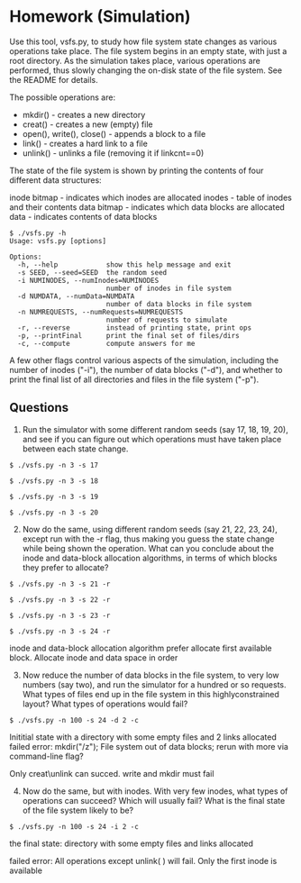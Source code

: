 # Homework (Simulation)
Use this tool, vsfs.py, to study how file system state changes as various operations take place. The file system begins in an empty state, with
just a root directory. As the simulation takes place, various operations are
performed, thus slowly changing the on-disk state of the file system. See
the README for details.

The possible operations are:

- mkdir() - creates a new directory
- creat() - creates a new (empty) file
- open(), write(), close() - appends a block to a file
- link()   - creates a hard link to a file
- unlink() - unlinks a file (removing it if linkcnt==0)

The state of the file
system is shown by printing the contents of four different data structures:

inode bitmap - indicates which inodes are allocated
inodes       - table of inodes and their contents
data bitmap  - indicates which data blocks are allocated
data         - indicates contents of data blocks

```
$ ./vsfs.py -h
Usage: vsfs.py [options]

Options:
  -h, --help            show this help message and exit
  -s SEED, --seed=SEED  the random seed
  -i NUMINODES, --numInodes=NUMINODES
                        number of inodes in file system
  -d NUMDATA, --numData=NUMDATA
                        number of data blocks in file system
  -n NUMREQUESTS, --numRequests=NUMREQUESTS
                        number of requests to simulate
  -r, --reverse         instead of printing state, print ops
  -p, --printFinal      print the final set of files/dirs
  -c, --compute         compute answers for me
```
A few other flags control various aspects of the simulation, including the
number of inodes ("-i"), the number of data blocks ("-d"), and whether to
print the final list of all directories and files in the file system ("-p").

## Questions

1. Run the simulator with some different random seeds (say 17, 18, 19, 20), and see if you can figure out which operations must have taken place between each state change.
```
$ ./vsfs.py -n 3 -s 17
```
```
$ ./vsfs.py -n 3 -s 18
```
```
$ ./vsfs.py -n 3 -s 19
```
```
$ ./vsfs.py -n 3 -s 20
```
2. Now do the same, using different random seeds (say 21, 22, 23, 24), except run with the -r flag, thus making you guess the state change while being shown the operation. What can you conclude about the inode and data-block allocation algorithms, in terms of which blocks they prefer to allocate?
```
$ ./vsfs.py -n 3 -s 21 -r
```
```
$ ./vsfs.py -n 3 -s 22 -r
```
```
$ ./vsfs.py -n 3 -s 23 -r
```
```
$ ./vsfs.py -n 3 -s 24 -r
```
inode and data-block allocation algorithm prefer allocate first available block.
Allocate inode and data space in order

3. Now reduce the number of data blocks in the file system, to very low numbers (say two), and run the simulator for a hundred or so requests. What types of files end up in the file system in this highlyconstrained layout? What types of operations would fail?
```
$ ./vsfs.py -n 100 -s 24 -d 2 -c
```
Inititial state with a directory with some empty files and 2 links allocated
failed error: 
mkdir("/z");
File system out of data blocks; rerun with more via command-line flag?

Only creat\unlink can succed.
write and mkdir must fail 

4. Now do the same, but with inodes. With very few inodes, what types of operations can succeed? Which will usually fail? What is the final state of the file system likely to be?
```
$ ./vsfs.py -n 100 -s 24 -i 2 -c
```
the final state:
directory with some empty files and links allocated

failed error:
All operations except unlink( ) will fail. 
Only the first inode is available
